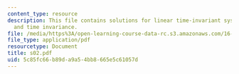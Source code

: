 ```yaml
---
content_type: resource
description: This file contains solutions for linear time-invariant systems, linearity
  and time invariance.
file: /media/https%3A/open-learning-course-data-rc.s3.amazonaws.com/16-01-unified-engineering-i-ii-iii-iv-fall-2005-spring-2006/5c85fc66b89da9a54bb8665e5c61057d_s02.pdf
file_type: application/pdf
resourcetype: Document
title: s02.pdf
uid: 5c85fc66-b89d-a9a5-4bb8-665e5c61057d
---
```

